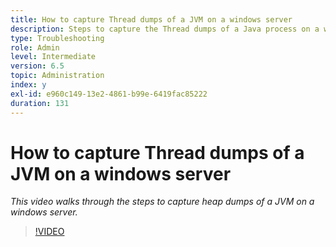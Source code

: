 ```yaml
---
title: How to capture Thread dumps of a JVM on a windows server
description: Steps to capture the Thread dumps of a Java process on a windows server
type: Troubleshooting
role: Admin
level: Intermediate
version: 6.5
topic: Administration
index: y
exl-id: e960c149-13e2-4861-b99e-6419fac85222
duration: 131
---
```

# How to capture Thread dumps of a JVM on a windows server

*This video walks through the steps to capture heap dumps of a JVM on a windows server.*

>[!VIDEO](https://video.tv.adobe.com/v/335493?quality=12&learn=on)
